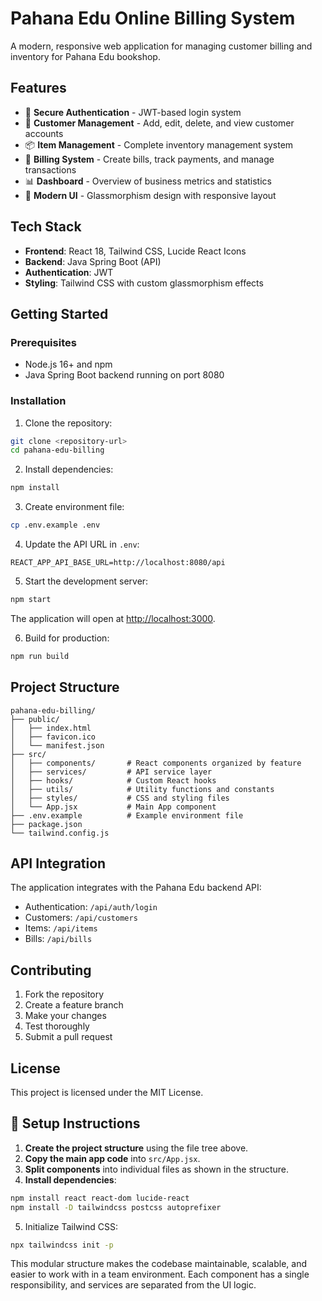 # Pahana Edu Online Billing System

A modern, responsive web application for managing customer billing and inventory for Pahana Edu bookshop.

## Features

- 🔐 **Secure Authentication** - JWT-based login system  
- 👥 **Customer Management** - Add, edit, delete, and view customer accounts  
- 📦 **Item Management** - Complete inventory management system  
- 🧾 **Billing System** - Create bills, track payments, and manage transactions  
- 📊 **Dashboard** - Overview of business metrics and statistics  
- 🎨 **Modern UI** - Glassmorphism design with responsive layout  

## Tech Stack

- **Frontend**: React 18, Tailwind CSS, Lucide React Icons  
- **Backend**: Java Spring Boot (API)  
- **Authentication**: JWT  
- **Styling**: Tailwind CSS with custom glassmorphism effects  

## Getting Started

### Prerequisites

- Node.js 16+ and npm  
- Java Spring Boot backend running on port 8080  

### Installation

1. Clone the repository:

```bash
git clone <repository-url>
cd pahana-edu-billing
```

2. Install dependencies:

```bash
npm install
```

3. Create environment file:

```bash
cp .env.example .env
```

4. Update the API URL in `.env`:

```env
REACT_APP_API_BASE_URL=http://localhost:8080/api
```

5. Start the development server:

```bash
npm start
```

The application will open at [http://localhost:3000](http://localhost:3000).

6. Build for production:

```bash
npm run build
```

## Project Structure

```
pahana-edu-billing/
├── public/
│   ├── index.html
│   ├── favicon.ico
│   └── manifest.json
├── src/
│   ├── components/       # React components organized by feature
│   ├── services/         # API service layer
│   ├── hooks/            # Custom React hooks
│   ├── utils/            # Utility functions and constants
│   ├── styles/           # CSS and styling files
│   └── App.jsx           # Main App component
├── .env.example          # Example environment file
├── package.json
└── tailwind.config.js
```

## API Integration

The application integrates with the Pahana Edu backend API:

- Authentication: `/api/auth/login`  
- Customers: `/api/customers`  
- Items: `/api/items`  
- Bills: `/api/bills`  

## Contributing

1. Fork the repository  
2. Create a feature branch  
3. Make your changes  
4. Test thoroughly  
5. Submit a pull request  

## License

This project is licensed under the MIT License.  

## 🚀 Setup Instructions

1. **Create the project structure** using the file tree above.  
2. **Copy the main app code** into `src/App.jsx`.  
3. **Split components** into individual files as shown in the structure.  
4. **Install dependencies**:

```bash
npm install react react-dom lucide-react
npm install -D tailwindcss postcss autoprefixer
```

5. Initialize Tailwind CSS:

```bash
npx tailwindcss init -p
```

This modular structure makes the codebase maintainable, scalable, and easier to work with in a team environment. Each component has a single responsibility, and services are separated from the UI logic.
